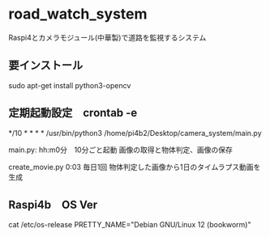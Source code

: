 # road_watch_system
Raspi4とカメラモジュール(中華製)で道路を監視するシステム

## 要インストール
sudo apt-get install python3-opencv

## 定期起動設定　crontab -e
*/10 * * * * /usr/bin/python3 /home/pi4b2/Desktop/camera_system/main.py

main.py: hh:m0分　10分ごと起動
画像の取得と物体判定、画像の保存

create_movie.py 0:03 毎日1回
物体判定した画像から1日のタイムラプス動画を生成

## Raspi4b　OS Ver
cat /etc/os-release
PRETTY_NAME="Debian GNU/Linux 12 (bookworm)"



